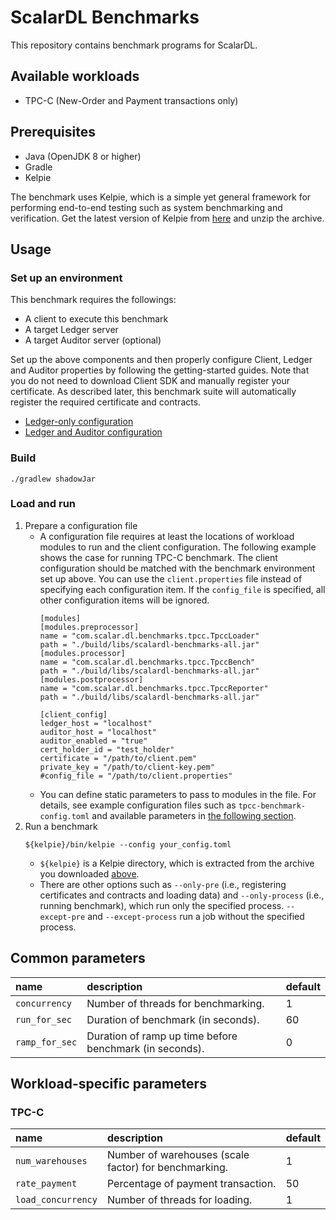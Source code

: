 # ScalarDL Benchmarks

This repository contains benchmark programs for ScalarDL.

## Available workloads

- TPC-C (New-Order and Payment transactions only)

## Prerequisites

- Java (OpenJDK 8 or higher)
- Gradle
- Kelpie

The benchmark uses Kelpie, which is a simple yet general framework for performing end-to-end testing such as system benchmarking and verification. Get the latest version of Kelpie from [here](https://github.com/scalar-labs/kelpie) and unzip the archive.

## Usage

### Set up an environment

This benchmark requires the followings:
- A client to execute this benchmark
- A target Ledger server
- A target Auditor server (optional)

Set up the above components and then properly configure Client, Ledger and Auditor properties by following the getting-started guides. Note that you do not need to download Client SDK and manually register your certificate. As described later, this benchmark suite will automatically register the required certificate and contracts.

- [Ledger-only configuration](https://github.com/scalar-labs/scalardl/blob/master/docs/getting-started.md)
- [Ledger and Auditor configuration](https://github.com/scalar-labs/scalardl/blob/master/docs/getting-started-auditor.md)

### Build

```console
./gradlew shadowJar
```

### Load and run

1. Prepare a configuration file
   - A configuration file requires at least the locations of workload modules to run and the client configuration. The following example shows the case for running TPC-C benchmark. The client configuration should be matched with the benchmark environment set up above. You can use the `client.properties` file instead of specifying each configuration item. If the `config_file` is specified, all other configuration items will be ignored.
     ```
     [modules]
     [modules.preprocessor]
     name = "com.scalar.dl.benchmarks.tpcc.TpccLoader"
     path = "./build/libs/scalardl-benchmarks-all.jar"
     [modules.processor]
     name = "com.scalar.dl.benchmarks.tpcc.TpccBench"
     path = "./build/libs/scalardl-benchmarks-all.jar"
     [modules.postprocessor]
     name = "com.scalar.dl.benchmarks.tpcc.TpccReporter"
     path = "./build/libs/scalardl-benchmarks-all.jar"

     [client_config]
     ledger_host = "localhost"
     auditor_host = "localhost"
     auditor_enabled = "true"
     cert_holder_id = "test_holder"
     certificate = "/path/to/client.pem"
     private_key = "/path/to/client-key.pem"
     #config_file = "/path/to/client.properties"
     ```
   - You can define static parameters to pass to modules in the file. For details, see example configuration files such as `tpcc-benchmark-config.toml` and available parameters in [the following section](#common-parameters).
2. Run a benchmark
   ```
   ${kelpie}/bin/kelpie --config your_config.toml
   ```
   - `${kelpie}` is a Kelpie directory, which is extracted from the archive you downloaded [above](#prerequisites).
   - There are other options such as `--only-pre` (i.e., registering certificates and contracts and loading data) and `--only-process` (i.e., running benchmark), which run only the specified process. `--except-pre` and `--except-process` run a job without the specified process.

## Common parameters

| name           | description                                             | default |
|:---------------|:--------------------------------------------------------|:--------|
| `concurrency`  | Number of threads for benchmarking.                     | 1       |
| `run_for_sec`  | Duration of benchmark (in seconds).                     | 60      |
| `ramp_for_sec` | Duration of ramp up time before benchmark (in seconds). | 0       |

## Workload-specific parameters

### TPC-C

| name               | description                                           | default |
|:-------------------|:------------------------------------------------------|:--------|
| `num_warehouses`   | Number of warehouses (scale factor) for benchmarking. | 1       |
| `rate_payment`     | Percentage of payment transaction.                    | 50      |
| `load_concurrency` | Number of threads for loading.                        | 1       |
